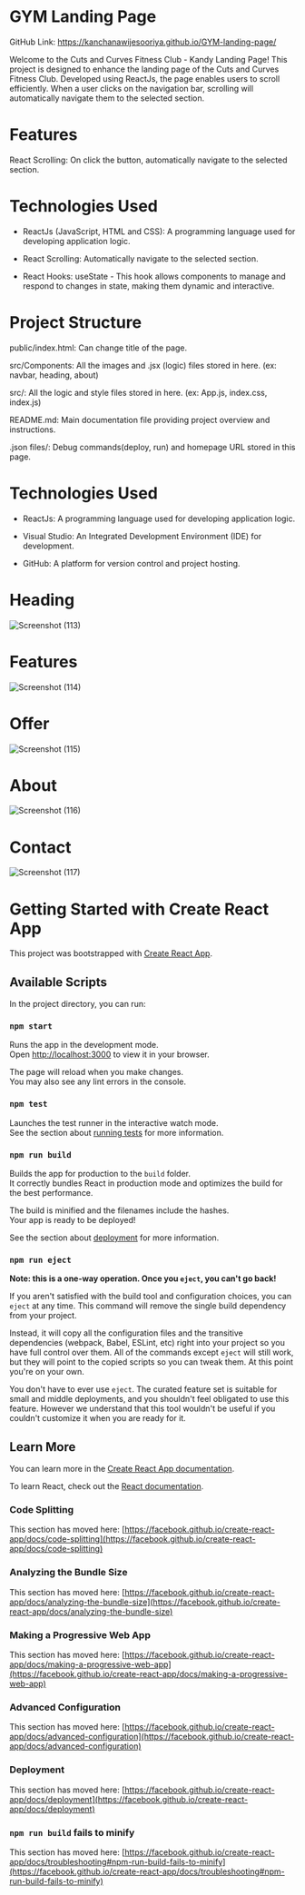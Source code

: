 # **GYM Landing Page**

GitHub Link: https://kanchanawijesooriya.github.io/GYM-landing-page/

Welcome to the Cuts and Curves Fitness Club - Kandy Landing Page! This project is designed to enhance the landing page of the Cuts and Curves Fitness Club. Developed using ReactJs, the page enables users to scroll efficiently. When a user clicks on the navigation bar, scrolling will automatically navigate them to the selected section.

# **Features**

React Scrolling: On click the button, automatically navigate to the selected section.

# **Technologies Used**

- ReactJs (JavaScript, HTML and CSS): A programming language used for developing application logic.

- React Scrolling: Automatically navigate to the selected section.

- React Hooks: useState - This hook allows components to manage and respond to changes in state, making them dynamic and interactive.

# **Project Structure**

public/index.html: Can change title of the page.

src/Components: All the images and .jsx (logic) files stored in here. (ex: navbar, heading, about)

src/: All the logic and style files stored in here. (ex: App.js, index.css, index.js)

README.md: Main documentation file providing project overview and instructions.

.json files/: Debug commands(deploy, run) and homepage URL stored in this page.

# **Technologies Used**

- ReactJs: A programming language used for developing application logic.

- Visual Studio: An Integrated Development Environment (IDE) for development.

- GitHub: A platform for version control and project hosting.

# **Heading**
![Screenshot (113)](https://github.com/KanchanaWijesooriya/GYM-landing-page/assets/160541254/a0f21f3d-0c87-4211-bae9-a5522b64fcfa)

# **Features**
![Screenshot (114)](https://github.com/KanchanaWijesooriya/GYM-landing-page/assets/160541254/a57fb59b-3d3b-4e0c-a19a-e05a70d6da13)

# **Offer**
![Screenshot (115)](https://github.com/KanchanaWijesooriya/GYM-landing-page/assets/160541254/8a299d9f-fd00-44cb-8ed6-db4d57169cb7)

# **About**
![Screenshot (116)](https://github.com/KanchanaWijesooriya/GYM-landing-page/assets/160541254/c33e17c9-b67d-41ee-9ad2-d6ed354fe747)

# **Contact**
![Screenshot (117)](https://github.com/KanchanaWijesooriya/GYM-landing-page/assets/160541254/06e2b2e1-1eac-41e4-a862-c374a2e708f8)


# Getting Started with Create React App

This project was bootstrapped with [Create React App](https://github.com/facebook/create-react-app).

## Available Scripts

In the project directory, you can run:

### `npm start`

Runs the app in the development mode.\
Open [http://localhost:3000](http://localhost:3000) to view it in your browser.

The page will reload when you make changes.\
You may also see any lint errors in the console.

### `npm test`

Launches the test runner in the interactive watch mode.\
See the section about [running tests](https://facebook.github.io/create-react-app/docs/running-tests) for more information.

### `npm run build`

Builds the app for production to the `build` folder.\
It correctly bundles React in production mode and optimizes the build for the best performance.

The build is minified and the filenames include the hashes.\
Your app is ready to be deployed!

See the section about [deployment](https://facebook.github.io/create-react-app/docs/deployment) for more information.

### `npm run eject`

**Note: this is a one-way operation. Once you `eject`, you can't go back!**

If you aren't satisfied with the build tool and configuration choices, you can `eject` at any time. This command will remove the single build dependency from your project.

Instead, it will copy all the configuration files and the transitive dependencies (webpack, Babel, ESLint, etc) right into your project so you have full control over them. All of the commands except `eject` will still work, but they will point to the copied scripts so you can tweak them. At this point you're on your own.

You don't have to ever use `eject`. The curated feature set is suitable for small and middle deployments, and you shouldn't feel obligated to use this feature. However we understand that this tool wouldn't be useful if you couldn't customize it when you are ready for it.

## Learn More

You can learn more in the [Create React App documentation](https://facebook.github.io/create-react-app/docs/getting-started).

To learn React, check out the [React documentation](https://reactjs.org/).

### Code Splitting

This section has moved here: [https://facebook.github.io/create-react-app/docs/code-splitting](https://facebook.github.io/create-react-app/docs/code-splitting)

### Analyzing the Bundle Size

This section has moved here: [https://facebook.github.io/create-react-app/docs/analyzing-the-bundle-size](https://facebook.github.io/create-react-app/docs/analyzing-the-bundle-size)

### Making a Progressive Web App

This section has moved here: [https://facebook.github.io/create-react-app/docs/making-a-progressive-web-app](https://facebook.github.io/create-react-app/docs/making-a-progressive-web-app)

### Advanced Configuration

This section has moved here: [https://facebook.github.io/create-react-app/docs/advanced-configuration](https://facebook.github.io/create-react-app/docs/advanced-configuration)

### Deployment

This section has moved here: [https://facebook.github.io/create-react-app/docs/deployment](https://facebook.github.io/create-react-app/docs/deployment)

### `npm run build` fails to minify

This section has moved here: [https://facebook.github.io/create-react-app/docs/troubleshooting#npm-run-build-fails-to-minify](https://facebook.github.io/create-react-app/docs/troubleshooting#npm-run-build-fails-to-minify)
